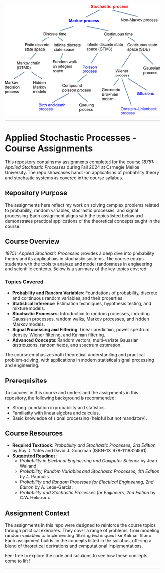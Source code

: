 <!-- ![alt text](image.png) -->

<div align="center">
  <img src="image.png" alt="alt text">
</div>


---

# Applied Stochastic Processes - Course Assignments

This repository contains my assignments completed for the course *18751: Applied Stochastic Processes* during Fall 2024 at Carnegie Mellon University. The repo showcases hands-on applications of probability theory and stochastic systems as covered in the course syllabus.

## Repository Purpose

The assignments here reflect my work on solving complex problems related to probability, random variables, stochastic processes, and signal processing. Each assignment aligns with the topics listed below and demonstrates practical applications of the theoretical concepts taught in the course.

## Course Overview

*18751: Applied Stochastic Processes* provides a deep dive into probability theory and its applications in stochastic systems. The course equips students with the tools to analyze and model randomness in engineering and scientific contexts. Below is a summary of the key topics covered:

### Topics Covered
- **Probability and Random Variables**: Foundations of probability, discrete and continuous random variables, and their properties.
- **Statistical Inference**: Estimation techniques, hypothesis testing, and mixture models.
- **Stochastic Processes**: Introduction to random processes, including Gaussian processes, random walks, Markov processes, and hidden Markov models.
- **Signal Processing and Filtering**: Linear prediction, power spectrum density, Wiener filtering, and Kalman filtering.
- **Advanced Concepts**: Random vectors, multi-variate Gaussian distributions, random fields, and spectrum estimation.

The course emphasizes both theoretical understanding and practical problem-solving, with applications in modern statistical signal processing and engineering.

## Prerequisites

To succeed in this course and understand the assignments in this repository, the following background is recommended:
- Strong foundation in probability and statistics.
- Familiarity with linear algebra and calculus.
- Basic knowledge of signal processing (helpful but not mandatory).

## Course Resources

- **Required Textbook**: *Probability and Stochastic Processes, 2nd Edition* by Roy D. Yates and David J. Goodman (ISBN-13: 978-1118324561).
- **Suggested Readings**:
  - *Probability in Electrical Engineering and Computer Science* by Jean Walrand.
  - *Probability, Random Variables and Stochastic Processes, 4th Edition* by A. Papoulis.
  - *Probability and Random Processes for Electrical Engineering, 2nd Edition* by A. Leon-Garcia.
  - *Probability and Stochastic Processes for Engineers, 2nd Edition* by C.W. Helstrom.

## Assignment Context

The assignments in this repo were designed to reinforce the course topics through practical exercises. They cover a range of problems, from modeling random variables to implementing filtering techniques like Kalman filters. Each assignment builds on the concepts listed in the syllabus, offering a blend of theoretical derivations and computational implementations.

Feel free to explore the code and solutions to see how these concepts come to life!

---